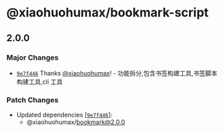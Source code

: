 # @xiaohuohumax/bookmark-script

## 2.0.0

### Major Changes

- [`9e7f446`](https://github.com/xiaohuohumax/bookmark-script-builder/commit/9e7f4462cc97eca0346c1be01659912e7d8de0f9) Thanks [@xiaohuohumax](https://github.com/xiaohuohumax)! - 功能拆分,包含书签构建工具,书签脚本构建工具,cli 工具

### Patch Changes

- Updated dependencies [[`9e7f446`](https://github.com/xiaohuohumax/bookmark-script-builder/commit/9e7f4462cc97eca0346c1be01659912e7d8de0f9)]:
  - @xiaohuohumax/bookmark@2.0.0
